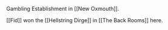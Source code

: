 Gambling Establishment in [[New Oxmouth]].

[[Fid]] won the [[Hellstring Dirge]] in [[The Back Rooms]] here.